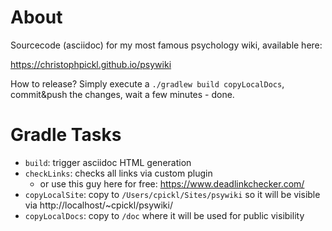# About

Sourcecode (asciidoc) for my most famous psychology wiki, available here:

https://christophpickl.github.io/psywiki

How to release? Simply execute a `./gradlew build copyLocalDocs`, commit&push the changes, wait a few minutes - done.

# Gradle Tasks

* `build`: trigger asciidoc HTML generation
* `checkLinks`: checks all links via custom plugin
  * or use this guy here for free: https://www.deadlinkchecker.com/ 
* `copyLocalSite`: copy to `/Users/cpickl/Sites/psywiki` so it will be visible via http://localhost/~cpickl/psywiki/
* `copyLocalDocs`: copy to `/doc` where it will be used for public visibility
